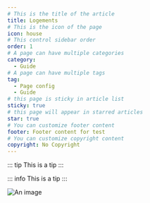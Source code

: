 ```yaml
---
# This is the title of the article
title: Logements
# This is the icon of the page
icon: house
# This control sidebar order
order: 1
# A page can have multiple categories
category:
  - Guide
# A page can have multiple tags
tag:
  - Page config
  - Guide
# this page is sticky in article list
sticky: true
# this page will appear in starred articles
star: true
# You can customize footer content
footer: Footer content for test
# You can customize copyright content
copyright: No Copyright
---
```



::: tip
This is a tip
:::

::: info
This is a tip
:::

![An image](/image.png)